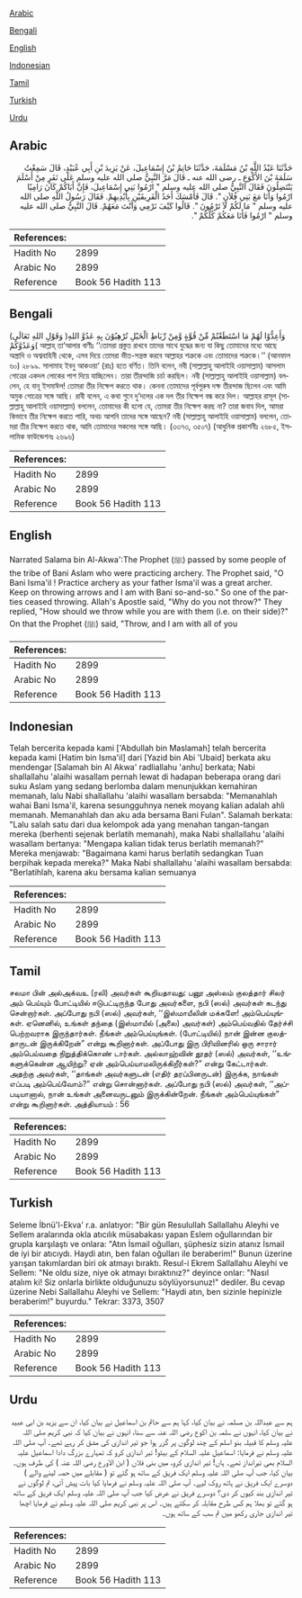 [Arabic](#arabic)

[Bengali](#bengali)

[English](#english)

[Indonesian](#indonesian)

[Tamil](#tamil)

[Turkish](#turkish)

[Urdu](#urdu)

## Arabic


<div dir="rtl" lang="ar" style={{fontSize:'larger',backgroundColor:'#f8f9fa',padding:20}}>
حَدَّثَنَا عَبْدُ اللَّهِ بْنُ مَسْلَمَةَ، حَدَّثَنَا حَاتِمُ بْنُ إِسْمَاعِيلَ، عَنْ يَزِيدَ بْنِ أَبِي عُبَيْدٍ، قَالَ سَمِعْتُ سَلَمَةَ بْنَ الأَكْوَعِ ـ رضى الله عنه ـ قَالَ مَرَّ النَّبِيُّ صلى الله عليه وسلم عَلَى نَفَرٍ مِنْ أَسْلَمَ يَنْتَضِلُونَ فَقَالَ النَّبِيُّ صلى الله عليه وسلم ‏"‏ ارْمُوا بَنِي إِسْمَاعِيلَ، فَإِنَّ أَبَاكُمْ كَانَ رَامِيًا ارْمُوا وَأَنَا مَعَ بَنِي فُلاَنٍ ‏"‏‏.‏ قَالَ فَأَمْسَكَ أَحَدُ الْفَرِيقَيْنِ بِأَيْدِيهِمْ‏.‏ فَقَالَ رَسُولُ اللَّهِ صلى الله عليه وسلم ‏"‏ مَا لَكُمْ لاَ تَرْمُونَ ‏"‏‏.‏ قَالُوا كَيْفَ نَرْمِي وَأَنْتَ مَعَهُمْ‏.‏ قَالَ النَّبِيُّ صلى الله عليه وسلم ‏"‏ ارْمُوا فَأَنَا مَعَكُمْ كُلِّكُمْ ‏"‏‏.‏
</div>
<div style={{backgroundColor:'#f8f9fa',padding:20, marginBottom: 10}}><table> <thead> <tr> <th>References:</th> <th></th> </tr> </thead> <tbody><tr><td>Hadith No</td><td>2899</td></tr><tr><td>Arabic No</td><td>2899</td></tr><tr><td>Reference</td><td>Book 56 Hadith 113</td></tr></tbody></table></div>

## Bengali


<div dir="ltr" lang="bn" style={{fontSize:'larger',backgroundColor:'#f8f9fa',padding:20}}>
(وَقَوْلِ اللهِ تَعَالَى )وَأَعِدُّوْا لَهُمْ مَا اسْتَطَعْتُمْ مِّنْ قُوَّةٍ وَّمِنْ رِّبَاطِ الْخَيْلِ تُرْهِبُوْنَ بِهِ عَدُوَّ اللهِ وَعَدُوَّكُمْ( আল্লাহ্ তা‘আলার বাণীঃ ‘‘তোমরা প্রস্তুত রাখবে তাদের সাথে যুদ্ধের জন্য যা কিছু তোমাদের মধ্যে আছে অস্ত্রাদি ও অশ্ববাহিনী থেকে, এসব দিয়ে তোমরা ভীত-সন্ত্রস্ত করবে আল্লাহর শত্রুকে এবং তোমাদের শত্রুকে।’’ (আনফাল ৬০) ২৮৯৯. সালামাহ ইবনু আকওয়া‘ (রাঃ) হতে বর্ণিত। তিনি বলেন, নবী (সাল্লাল্লাহু আলাইহি ওয়াসাল্লাম) আসলাম গোত্রের একদল লোকের পাশ দিয়ে যাচ্ছিলেন। তারা তীরন্দাজি চর্চা করছিল। নবী (সাল্লাল্লাহু আলাইহি ওয়াসাল্লাম) বললেন, হে বানূ ইসমাঈল! তোমরা তীর নিক্ষেপ করতে থাক। কেননা তোমাদের পূর্বপুরুষ দক্ষ তীরন্দাজ ছিলেন এবং আমি অমুক গোত্রের সঙ্গে আছি। রাবী বলেন, এ কথা শুনে দু’দলের এক দল তীর নিক্ষেপ বন্ধ করে দিল। আল্লাহর রাসূল (সাল্লাল্লাহু আলাইহি ওয়াসাল্লাম) বললেন, তোমাদের কী হলো যে, তোমরা তীর নিক্ষেপ করছ না? তারা জবাব দিল, আমরা কিভাবে তীর নিক্ষেপ করতে পারি, অথচ আপনি তাদের সঙ্গে আছেন? নবী (সাল্লাল্লাহু আলাইহি ওয়াসাল্লাম) বললেন, তোমরা তীর নিক্ষেপ করতে থাক, আমি তোমাদের সকলের সঙ্গে আছি। (৩৩৭৩, ৩৫০৭) (আধুনিক প্রকাশনীঃ ২৬৮৫, ইসলামিক ফাউন্ডেশনঃ ২৬৯৬)
</div>
<div style={{backgroundColor:'#f8f9fa',padding:20, marginBottom: 10}}><table> <thead> <tr> <th>References:</th> <th></th> </tr> </thead> <tbody><tr><td>Hadith No</td><td>2899</td></tr><tr><td>Arabic No</td><td>2899</td></tr><tr><td>Reference</td><td>Book 56 Hadith 113</td></tr></tbody></table></div>

## English


<div dir="ltr" lang="en" style={{fontSize:'larger',backgroundColor:'#f8f9fa',padding:20}}>
Narrated Salama bin Al-Akwa':The Prophet (ﷺ) passed by some people of the tribe of Bani Aslam who were practicing archery. The Prophet said, "O Bani Isma'il ! Practice archery as your father Isma'il was a great archer. Keep on throwing arrows and I am with Bani so-and-so." So one of the parties ceased throwing. Allah's Apostle said, "Why do you not throw?" They replied, "How should we throw while you are with them (i.e. on their side)?" On that the Prophet (ﷺ) said, "Throw, and I am with all of you
</div>
<div style={{backgroundColor:'#f8f9fa',padding:20, marginBottom: 10}}><table> <thead> <tr> <th>References:</th> <th></th> </tr> </thead> <tbody><tr><td>Hadith No</td><td>2899</td></tr><tr><td>Arabic No</td><td>2899</td></tr><tr><td>Reference</td><td>Book 56 Hadith 113</td></tr></tbody></table></div>

## Indonesian


<div dir="ltr" lang="id" style={{fontSize:'larger',backgroundColor:'#f8f9fa',padding:20}}>
Telah bercerita kepada kami ['Abdullah bin Maslamah] telah bercerita kepada kami [Hatim bin Isma'il] dari [Yazid bin Abi 'Ubaid] berkata aku mendengar [Salamah bin Al Akwa' radliallahu 'anhu] berkata; Nabi shallallahu 'alaihi wasallam pernah lewat di hadapan beberapa orang dari suku Aslam yang sedang berlomba dalam menunjukkan kemahiran memanah, lalu Nabi shallallahu 'alaihi wasallam bersabda: "Memanahlah wahai Bani Isma'il, karena sesungguhnya nenek moyang kalian adalah ahli memanah. Memanahlah dan aku ada bersama Bani Fulan". Salamah berkata: "Lalu salah satu dari dua kelompok ada yang menahan tangan-tangan mereka (berhenti sejenak berlatih memanah), maka Nabi shallallahu 'alaihi wasallam bertanya: "Mengapa kalian tidak terus berlatih memanah?" Mereka menjawab: "Bagaimana kami harus berlatih sedangkan Tuan berpihak kepada mereka?" Maka Nabi shallallahu 'alaihi wasallam bersabda: "Berlatihlah, karena aku bersama kalian semuanya
</div>
<div style={{backgroundColor:'#f8f9fa',padding:20, marginBottom: 10}}><table> <thead> <tr> <th>References:</th> <th></th> </tr> </thead> <tbody><tr><td>Hadith No</td><td>2899</td></tr><tr><td>Arabic No</td><td>2899</td></tr><tr><td>Reference</td><td>Book 56 Hadith 113</td></tr></tbody></table></div>

## Tamil


<div dir="ltr" lang="ta" style={{fontSize:'larger',backgroundColor:'#f8f9fa',padding:20}}>
சலமா பின் அல்அக்வஉ (ரலி) அவர்கள் கூறியதாவது: பனூ அஸ்லம் குலத்தார் சிலர் அம் பெய்யும் போட்டியில் ஈடுபட்டிருந்த போது அவர்களை, நபி (ஸல்) அவர்கள் கடந்து சென்றார்கள். அப்போது நபி (ஸல்) அவர்கள், ‘‘இஸ்மாயீலின் மக்களே! அம்பெய்யுங்கள். ஏனெனில், உங்கள் தந்தை (இஸ்மாயீல் (அலை) அவர்கள்) அம்பெய்வதில் தேர்ச்சி பெற்றவராக இருந்தார்கள். நீங்கள் அம்பெய்யுங்கள். (போட்டியில்) நான் இன்ன குலத்தாருடன் இருக்கிறேன்” என்று கூறினார்கள். அப்போது இரு பிரிவினரில் ஒரு சாரார் அம்பெய்வதை நிறுத்திக்கொண் டார்கள். அல்லாஹ்வின் தூதர் (ஸல்) அவர்கள், ‘‘உங்களுக்கென்ன ஆயிற்று? ஏன் அம்பெய்யாமலிருக்கிறீர்கள்?” என்று கேட்டார்கள். அதற்கு அவர்கள், ‘‘தாங்கள் அவர்களுடன் (எதிர் தரப்பினருடன்) இருக்க, நாங்கள் எப்படி அம்பெய்வோம்?” என்று சொன்னார்கள். அப்போது நபி (ஸல்) அவர்கள், ‘‘அப்படியானால், நான் உங்கள் அனைவருடனும் இருக்கின்றேன். நீங்கள் அம்பெய்யுங்கள்” என்று கூறினார்கள். அத்தியாயம் : 56
</div>
<div style={{backgroundColor:'#f8f9fa',padding:20, marginBottom: 10}}><table> <thead> <tr> <th>References:</th> <th></th> </tr> </thead> <tbody><tr><td>Hadith No</td><td>2899</td></tr><tr><td>Arabic No</td><td>2899</td></tr><tr><td>Reference</td><td>Book 56 Hadith 113</td></tr></tbody></table></div>

## Turkish


<div dir="ltr" lang="tr" style={{fontSize:'larger',backgroundColor:'#f8f9fa',padding:20}}>
Seleme İbnü'l-Ekva' r.a. anlatıyor: "Bir gün Resulullah Sallallahu Aleyhi ve Sellem aralarında okla atıcılık müsabakası yapan Eslem oğullarından bir grupla karşılaştı ve onlara: "Atın İsmail oğulları, şüphesiz sizin atanız İsmail de iyi bir atıcıydı. Haydi atın, ben falan oğulları ile beraberim!" Bunun üzerine yarışan takımlardan biri ok atmayı bıraktı. Resul-i Ekrem Sallallahu Aleyhi ve Sellem: "Ne oldu size, niye ok atmayı bıraktınız?" deyince onlar: "Nasıl atalım ki! Siz onlarla birlikte olduğunuzu söylüyorsunuz!" dediler. Bu cevap üzerine Nebi Sallallahu Aleyhi ve Sellem: "Haydi atın, ben sizinle hepinizle beraberim!" buyurdu." Tekrar: 3373, 3507
</div>
<div style={{backgroundColor:'#f8f9fa',padding:20, marginBottom: 10}}><table> <thead> <tr> <th>References:</th> <th></th> </tr> </thead> <tbody><tr><td>Hadith No</td><td>2899</td></tr><tr><td>Arabic No</td><td>2899</td></tr><tr><td>Reference</td><td>Book 56 Hadith 113</td></tr></tbody></table></div>

## Urdu


<div dir="rtl" lang="ur" style={{fontSize:'larger',backgroundColor:'#f8f9fa',padding:20}}>
ہم سے عبداللہ بن مسلمہ نے بیان کیا، کہا ہم سے حاتم بن اسماعیل نے بیان کیا، ان سے یزید بن ابی عبید نے بیان کیا، انہوں نے سلمہ بن اکوع رضی اللہ عنہ سے سنا، انہوں نے بیان کیا کہ نبی کریم صلی اللہ علیہ وسلم کا قبیلہ بنو اسلم کے چند لوگوں پر گزر ہوا جو تیر اندازی کی مشق کر رہے تھے۔ آپ صلی اللہ علیہ وسلم نے فرمایا: اسماعیل علیہ السلام کے بیٹو! تیر اندازی کرو کہ تمہارے بزرگ دادا اسماعیل علیہ السلام بھی تیرانداز تھے۔ ہاں! تیر اندازی کرو، میں بنی فلاں ( ابن الاورع رضی اللہ عنہ ) کی طرف ہوں۔ بیان کیا، جب آپ صلی اللہ علیہ وسلم ایک فریق کے ساتھ ہو گئے تو ( مقابلے میں حصہ لینے والے ) دوسرے ایک فریق نے ہاتھ روک لیے۔ آپ صلی اللہ علیہ وسلم نے فرمایا کیا بات پیش آئی، تم لوگوں نے تیر اندازی بند کیوں کر دی؟ دوسرے فریق نے عرض کیا جب آپ صلی اللہ علیہ وسلم ایک فریق کے ساتھ ہو گئے تو بھلا ہم کس طرح مقابلہ کر سکتے ہیں۔ اس پر نبی کریم صلی اللہ علیہ وسلم نے فرمایا اچھا تیر اندازی جاری رکھو میں تم سب کے ساتھ ہوں۔
</div>
<div style={{backgroundColor:'#f8f9fa',padding:20, marginBottom: 10}}><table> <thead> <tr> <th>References:</th> <th></th> </tr> </thead> <tbody><tr><td>Hadith No</td><td>2899</td></tr><tr><td>Arabic No</td><td>2899</td></tr><tr><td>Reference</td><td>Book 56 Hadith 113</td></tr></tbody></table></div>